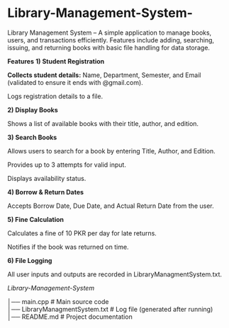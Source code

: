 # Library-Management-System-
Library Management System – A simple application to manage books, users, and transactions efficiently. Features include adding, searching, issuing, and returning books with basic file handling for data storage.

<b>Features</b>
<b> 1) Student Registration </b>

<b>Collects student details:</b> Name, Department, Semester, and Email (validated to ensure it ends with @gmail.com).

Logs registration details to a file.

<b> 2) Display Books </b>

Shows a list of available books with their title, author, and edition.

<b> 3) Search Books </b>

Allows users to search for a book by entering Title, Author, and Edition.

Provides up to 3 attempts for valid input.

Displays availability status.

<b> 4) Borrow & Return Dates </b>

Accepts Borrow Date, Due Date, and Actual Return Date from the user.

<b> 5) Fine Calculation </b>

Calculates a fine of 10 PKR per day for late returns.

Notifies if the book was returned on time.

<b> 6) File Logging </b>

All user inputs and outputs are recorded in LibraryManagmentSystem.txt.

<i>Library-Management-System</i>

│── main.cpp                # Main source code<br>
│── LibraryManagmentSystem.txt  # Log file (generated after running)<br>
│── README.md               # Project documentation

